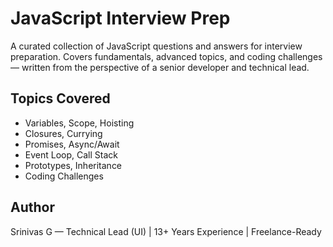 # JavaScript Interview Prep

A curated collection of JavaScript questions and answers for interview preparation. Covers fundamentals, advanced topics, and coding challenges — written from the perspective of a senior developer and technical lead.

## Topics Covered
- Variables, Scope, Hoisting
- Closures, Currying
- Promises, Async/Await
- Event Loop, Call Stack
- Prototypes, Inheritance
- Coding Challenges

## Author
Srinivas G — Technical Lead (UI) | 13+ Years Experience | Freelance-Ready
